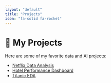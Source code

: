 ```yaml
---
layout: "default"
title: "Projects"
icon: "fa-solid fa-rocket"
---
```


# 🚀 My Projects
Here are some of my favorite data and AI projects:

- [Netflix Data Analysis](https://www.kaggle.com/code/collinscheruyot/collins-cheruyot-cs-da02-25067)
- [Hotel Performance Dashboard](https://drive.google.com/drive/folders/1aSenLCGqsHnwSWexLkiL-HpEYkuH42JE?usp=drive_link)
- [Titanic EDA](https://www.kaggle.com/code/collinscheruyot/collins-cheruyot-eda)
